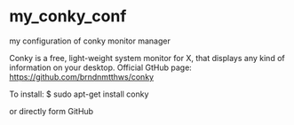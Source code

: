 # my_conky_conf
my configuration of conky monitor manager

Conky is a free, light-weight system monitor for X, that displays any kind of information on your desktop.
Official GtHub page: https://github.com/brndnmtthws/conky

To install: 
$ sudo apt-get install conky

or directly form GitHub
